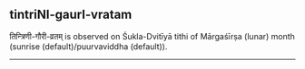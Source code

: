 ## tintriNI-gaurI-vratam
तिन्त्रिणी-गौरी-व्रतम् is observed on Śukla-Dvitīyā tithi of Mārgaśīrṣa (lunar) month (sunrise (default)/puurvaviddha (default)).



---
